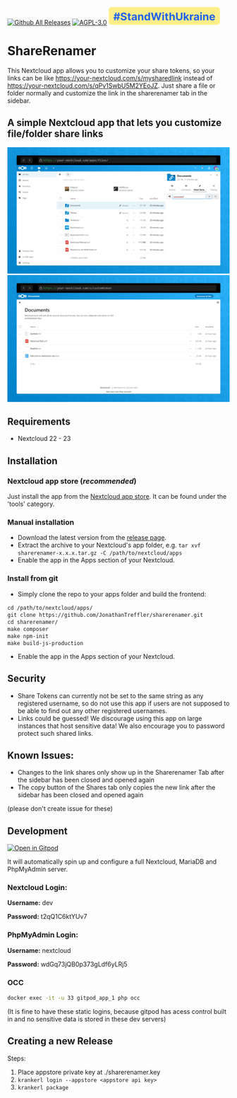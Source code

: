 [![Github All Releases](https://img.shields.io/github/downloads/JonathanTreffler/sharerenamer/total.svg)](https://github.com/JonathanTreffler/sharerenamer/releases)
[![AGPL-3.0](https://img.shields.io/github/license/JonathanTreffler/sharerenamer.svg)](https://github.com/JonathanTreffler/sharerenamer/blob/master/LICENSE)
[![Stand With Ukraine](https://raw.githubusercontent.com/vshymanskyy/StandWithUkraine/main/badges/StandWithUkraine.svg)](https://stand-with-ukraine.pp.ua)

# ShareRenamer

This Nextcloud app allows you to customize your share tokens, so your links can be like https://your-nextcloud.com/s/mysharedlink instead of https://your-nextcloud.com/s/qPv1SwbU5M2YEoJZ. Just share a file or folder normally and customize the link in the sharerenamer tab in the sidebar.

## A simple Nextcloud app that lets you customize file/folder share links

![](screenshots/sharerenamer.png)
![](screenshots/sharerenamer2.png)

## Requirements
* Nextcloud 22 - 23

## Installation
### Nextcloud app store (*recommended*)
Just install the app from the [Nextcloud app store](https://apps.nextcloud.com/apps/sharerenamer). It can be found under the 'tools' category.

### Manual installation
* Download the latest version from the [release page](https://github.com/JonathanTreffler/sharerenamer/releases).
* Extract the archive to your Nextcloud's app folder, e.g. `tar xvf sharerenamer-x.x.x.tar.gz -C /path/to/nextcloud/apps`
* Enable the app in the Apps section of your Nextcloud.

### Install from git
* Simply clone the repo to your apps folder and build the frontend:
```
cd /path/to/nextcloud/apps/
git clone https://github.com/JonathanTreffler/sharerenamer.git
cd sharerenamer/
make composer
make npm-init
make build-js-production
```
* Enable the app in the Apps section of your Nextcloud.

## Security
- Share Tokens can currently not be set to the same string as any registered username, so do not use this app if users are not supposed to be able to find out any other registered usernames.
- Links could be guessed! We discourage using this app on large instances that host sensitive data! We also encourage you to password protect such shared links.

## Known Issues:
- Changes to the link shares only show up in the Sharerenamer Tab after the sidebar has been closed and opened again
- The copy button of the Shares tab only copies the new link after the sidebar has been closed and opened again

(please don't create issue for these)

## Development
[![Open in Gitpod](https://gitpod.io/button/open-in-gitpod.svg)](https://gitpod.io/#https://github.com/JonathanTreffler/sharerenamer/)

It will automatically spin up and configure a full Nextcloud, MariaDB and PhpMyAdmin server.

### Nextcloud Login:
**Username:** dev

**Password:** t2qQ1C6ktYUv7

### PhpMyAdmin Login:
**Username:** nextcloud

**Password:** wdGq73jQB0p373gLdf6yLRj5

### OCC
```bash
docker exec -it -u 33 gitpod_app_1 php occ
```

(It is fine to have these static logins, because gitpod has acess control built in and no sensitive data is stored in these dev servers)

## Creating a new Release

Steps:
1. Place appstore private key at ./sharerenamer.key
1. `krankerl login --appstore <appstore api key>`
1. `krankerl package`
